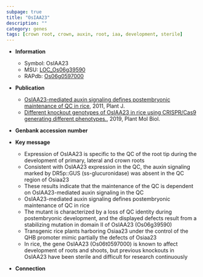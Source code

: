 ```yaml
---
subpage: true
title: "OsIAA23"
description: ""
category: genes
tags: [crown root, crown, auxin, root, iaa, development, sterile]
---
```


* **Information**  
    + Symbol: OsIAA23  
    + MSU: [LOC_Os06g39590](http://rice.plantbiology.msu.edu/cgi-bin/ORF_infopage.cgi?orf=LOC_Os06g39590)  
    + RAPdb: [Os06g0597000](http://rapdb.dna.affrc.go.jp/viewer/gbrowse_details/irgsp1?name=Os06g0597000)  

* **Publication**  
    + [OsIAA23-mediated auxin signaling defines postembryonic maintenance of QC in rice](http://www.ncbi.nlm.nih.gov/pubmed?term=OsIAA23-mediated+auxin+signaling+defines+postembryonic+maintenance+of+QC+in+rice%5BTitle%5D), 2011, Plant J.
    + [Different knockout genotypes of OsIAA23 in rice using CRISPR/Cas9 generating different phenotypes.](http://www.ncbi.nlm.nih.gov/pubmed?term=Different+knockout+genotypes+of+OsIAA23+in+rice+using+CRISPR/Cas9+generating+different+phenotypes.%5BTitle%5D), 2019, Plant Mol Biol.

* **Genbank accession number**  

* **Key message**  
    + Expression of OsIAA23 is specific to the QC of the root tip during the development of primary, lateral and crown roots
    + Consistent with OsIAA23 expression in the QC, the auxin signaling marked by DR5p::GUS (ss-glucuronidase) was absent in the QC region of Osiaa23
    + These results indicate that the maintenance of the QC is dependent on OsIAA23-mediated auxin signaling in the QC
    + OsIAA23-mediated auxin signaling defines postembryonic maintenance of QC in rice
    + The mutant is characterized by a loss of QC identity during postembryonic development, and the displayed defects result from a stabilizing mutation in domain II of OsIAA23 (Os06g39590)
    + Transgenic rice plants harboring Osiaa23 under the control of the QHB promoter mimic partially the defects of Osiaa23
    + In rice, the gene OsIAA23 (Os06t0597000) is known to affect development of roots and shoots, but previous knockouts in OsIAA23 have been sterile and difficult for research continuously

* **Connection**  



